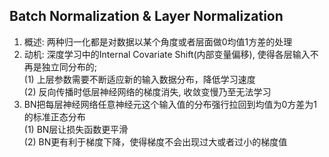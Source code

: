 Batch Normalization & Layer Normalization
-------------------
01. 概述: 两种归一化都是对数据以某个角度或者层面做0均值1方差的处理
02. 动机: 深度学习中的Internal Covariate Shift(内部变量偏移), 使得各层输入不再是独立同分布的;  
(1) 上层参数需要不断适应新的输入数据分布，降低学习速度  
(2) 反向传播时低层神经网络的梯度消失, 收敛变慢乃至无法学习
03. BN把每层神经网络任意神经元这个输入值的分布强行拉回到均值为0方差为1的标准正态分布  
(1) BN层让损失函数更平滑  
(2) BN更有利于梯度下降，使得梯度不会出现过大或者过小的梯度值